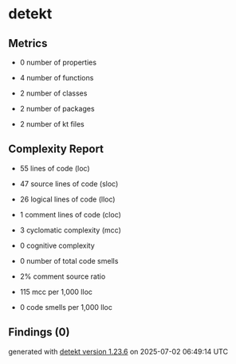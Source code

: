 # detekt

## Metrics

* 0 number of properties

* 4 number of functions

* 2 number of classes

* 2 number of packages

* 2 number of kt files

## Complexity Report

* 55 lines of code (loc)

* 47 source lines of code (sloc)

* 26 logical lines of code (lloc)

* 1 comment lines of code (cloc)

* 3 cyclomatic complexity (mcc)

* 0 cognitive complexity

* 0 number of total code smells

* 2% comment source ratio

* 115 mcc per 1,000 lloc

* 0 code smells per 1,000 lloc

## Findings (0)

generated with [detekt version 1.23.6](https://detekt.dev/) on 2025-07-02 06:49:14 UTC
